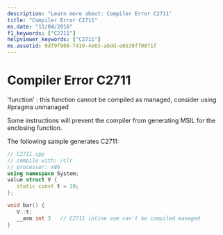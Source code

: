 ```yaml
---
description: "Learn more about: Compiler Error C2711"
title: "Compiler Error C2711"
ms.date: "11/04/2016"
f1_keywords: ["C2711"]
helpviewer_keywords: ["C2711"]
ms.assetid: 9df9f808-7419-4e63-abdd-e6538ff0871f
---
```

# Compiler Error C2711

'function' : this function cannot be compiled as managed, consider using #pragma unmanaged

Some instructions will prevent the compiler from generating MSIL for the enclosing function.

The following sample generates C2711:

```cpp
// C2711.cpp
// compile with: /clr
// processor: x86
using namespace System;
value struct V {
   static const t = 10;
};

void bar() {
   V::t;
   __asm int 3   // C2711 inline asm can't be compiled managed
}
```

